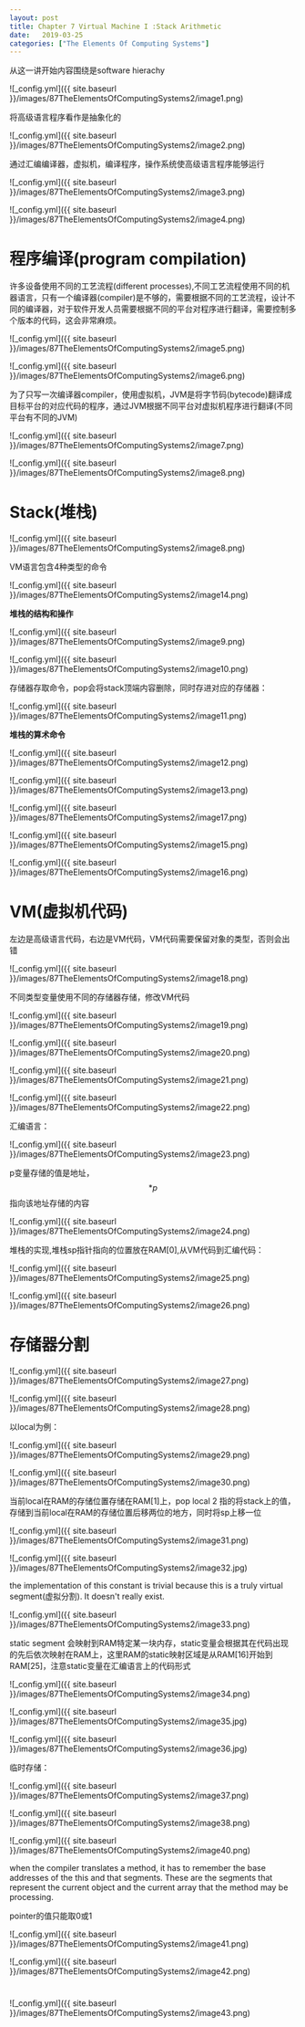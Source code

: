 ```yaml
---
layout: post
title: Chapter 7 Virtual Machine I :Stack Arithmetic
date:   2019-03-25
categories: ["The Elements Of Computing Systems"]
---
```


从这一讲开始内容围绕是software hierachy

![_config.yml]({{ site.baseurl }}/images/87TheElementsOfComputingSystems2/image1.png)  

将高级语言程序看作是抽象化的

![_config.yml]({{ site.baseurl }}/images/87TheElementsOfComputingSystems2/image2.png)    

通过汇编编译器，虚拟机，编译程序，操作系统使高级语言程序能够运行

![_config.yml]({{ site.baseurl }}/images/87TheElementsOfComputingSystems2/image3.png)  

![_config.yml]({{ site.baseurl }}/images/87TheElementsOfComputingSystems2/image4.png)  



# 程序编译(program compilation)   

许多设备使用不同的工艺流程(different processes),不同工艺流程使用不同的机器语言，只有一个编译器(compiler)是不够的，需要根据不同的工艺流程，设计不同的编译器，对于软件开发人员需要根据不同的平台对程序进行翻译，需要控制多个版本的代码，这会非常麻烦。


![_config.yml]({{ site.baseurl }}/images/87TheElementsOfComputingSystems2/image5.png)  

![_config.yml]({{ site.baseurl }}/images/87TheElementsOfComputingSystems2/image6.png)  

为了只写一次编译器compiler，使用虚拟机，JVM是将字节码(bytecode)翻译成目标平台的对应代码的程序，通过JVM根据不同平台对虚拟机程序进行翻译(不同平台有不同的JVM)

![_config.yml]({{ site.baseurl }}/images/87TheElementsOfComputingSystems2/image7.png)  

![_config.yml]({{ site.baseurl }}/images/87TheElementsOfComputingSystems2/image8.png)  

# Stack(堆栈)  

![_config.yml]({{ site.baseurl }}/images/87TheElementsOfComputingSystems2/image8.png)  

VM语言包含4种类型的命令

![_config.yml]({{ site.baseurl }}/images/87TheElementsOfComputingSystems2/image14.png) 


**堆栈的结构和操作**

![_config.yml]({{ site.baseurl }}/images/87TheElementsOfComputingSystems2/image9.png)  

![_config.yml]({{ site.baseurl }}/images/87TheElementsOfComputingSystems2/image10.png)  

存储器存取命令，pop会将stack顶端内容删除，同时存进对应的存储器：  

![_config.yml]({{ site.baseurl }}/images/87TheElementsOfComputingSystems2/image11.png)  


**堆栈的算术命令**

![_config.yml]({{ site.baseurl }}/images/87TheElementsOfComputingSystems2/image12.png) 

![_config.yml]({{ site.baseurl }}/images/87TheElementsOfComputingSystems2/image13.png)  

![_config.yml]({{ site.baseurl }}/images/87TheElementsOfComputingSystems2/image17.png)  

![_config.yml]({{ site.baseurl }}/images/87TheElementsOfComputingSystems2/image15.png)  

![_config.yml]({{ site.baseurl }}/images/87TheElementsOfComputingSystems2/image16.png)  

# VM(虚拟机代码)  

左边是高级语言代码，右边是VM代码，VM代码需要保留对象的类型，否则会出错  

![_config.yml]({{ site.baseurl }}/images/87TheElementsOfComputingSystems2/image18.png)  

不同类型变量使用不同的存储器存储，修改VM代码

![_config.yml]({{ site.baseurl }}/images/87TheElementsOfComputingSystems2/image19.png)  

![_config.yml]({{ site.baseurl }}/images/87TheElementsOfComputingSystems2/image20.png)  

![_config.yml]({{ site.baseurl }}/images/87TheElementsOfComputingSystems2/image21.png)  

![_config.yml]({{ site.baseurl }}/images/87TheElementsOfComputingSystems2/image22.png)  

汇编语言：

![_config.yml]({{ site.baseurl }}/images/87TheElementsOfComputingSystems2/image23.png) 

p变量存储的值是地址，$$*p$$指向该地址存储的内容

![_config.yml]({{ site.baseurl }}/images/87TheElementsOfComputingSystems2/image24.png)   

堆栈的实现,堆栈sp指针指向的位置放在RAM[0],从VM代码到汇编代码：   

![_config.yml]({{ site.baseurl }}/images/87TheElementsOfComputingSystems2/image25.png)

![_config.yml]({{ site.baseurl }}/images/87TheElementsOfComputingSystems2/image26.png)  

# 存储器分割  

![_config.yml]({{ site.baseurl }}/images/87TheElementsOfComputingSystems2/image27.png)

![_config.yml]({{ site.baseurl }}/images/87TheElementsOfComputingSystems2/image28.png)   

以local为例：  


![_config.yml]({{ site.baseurl }}/images/87TheElementsOfComputingSystems2/image29.png)

![_config.yml]({{ site.baseurl }}/images/87TheElementsOfComputingSystems2/image30.png)  

当前local在RAM的存储位置存储在RAM[1]上，pop local 2 指的将stack上的值，存储到当前local在RAM的存储位置后移两位的地方，同时将sp上移一位   

![_config.yml]({{ site.baseurl }}/images/87TheElementsOfComputingSystems2/image31.png)

![_config.yml]({{ site.baseurl }}/images/87TheElementsOfComputingSystems2/image32.jpg)


the implementation of this constant is trivial because this is a truly virtual segment(虚拟分割). It doesn't really exist. 

![_config.yml]({{ site.baseurl }}/images/87TheElementsOfComputingSystems2/image33.png)  

static segment 会映射到RAM特定某一块内存，static变量会根据其在代码出现的先后依次映射在RAM上，这里RAM的static映射区域是从RAM[16]开始到RAM[25]，注意static变量在汇编语言上的代码形式    

![_config.yml]({{ site.baseurl }}/images/87TheElementsOfComputingSystems2/image34.png)

![_config.yml]({{ site.baseurl }}/images/87TheElementsOfComputingSystems2/image35.jpg)

![_config.yml]({{ site.baseurl }}/images/87TheElementsOfComputingSystems2/image36.jpg) 

临时存储： 

![_config.yml]({{ site.baseurl }}/images/87TheElementsOfComputingSystems2/image37.png)

![_config.yml]({{ site.baseurl }}/images/87TheElementsOfComputingSystems2/image38.png)  

![_config.yml]({{ site.baseurl }}/images/87TheElementsOfComputingSystems2/image40.png)  

when the compiler translates a method, it has to remember the base addresses of the this and that segments. These are the segments that represent the current object and the current array that the method may be processing. 

pointer的值只能取0或1   

![_config.yml]({{ site.baseurl }}/images/87TheElementsOfComputingSystems2/image41.png)  

![_config.yml]({{ site.baseurl }}/images/87TheElementsOfComputingSystems2/image42.png)  

#   

![_config.yml]({{ site.baseurl }}/images/87TheElementsOfComputingSystems2/image43.png)  


